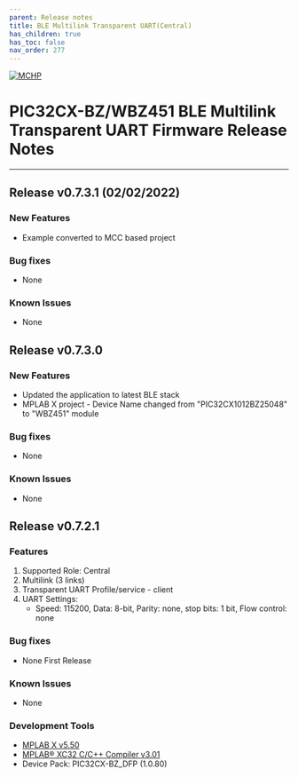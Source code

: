 ```yaml
---
parent: Release notes
title: BLE Multilink Transparent UART(Central)
has_children: true
has_toc: false
nav_order: 277
---
```


[![MCHP](https://www.microchip.com/ResourcePackages/Microchip/assets/dist/images/logo.png)](https://www.microchip.com)
# PIC32CX-BZ/WBZ451 BLE Multilink Transparent UART Firmware Release Notes
____
## **Release v0.7.3.1** (02/02/2022)

### New Features
+ Example converted to MCC based project

### Bug fixes
- None

### Known Issues
- None


## Release v0.7.3.0

### New Features
+ Updated the application to latest BLE stack
+ MPLAB X project - Device Name changed from "PIC32CX1012BZ25048"  to "WBZ451" module

### Bug fixes
- None

### Known Issues
- None

## Release v0.7.2.1

### Features
1. Supported Role: Central
2. Multilink (3 links)
3. Transparent UART Profile/service - client 
4. UART Settings:
   - Speed: 115200, Data: 8-bit, Parity: none, stop bits: 1 bit, Flow control: none


### Bug fixes
- None First Release

### Known Issues
- None

### Development Tools
- [MPLAB X v5.50](https://www.microchip.com/en-us/development-tools-tools-and-software/mplab-ecosystem-downloads-archive)
- [MPLAB® XC32 C/C++ Compiler v3.01](https://www.microchip.com/mplab/compilers) 
- Device Pack: PIC32CX-BZ_DFP (1.0.80)
